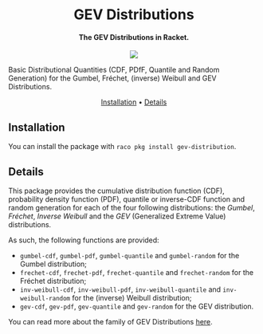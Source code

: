 <h1 align="center"> GEV Distributions </h1>

<h4 align="center"> The GEV Distributions in Racket. </h4>

<p align="center">
  <a href="https://pkgd.racket-lang.org/pkgn/package/gev-distribution">
    <img src="https://img.shields.io/badge/Version-1.0.0-blueviolet?style=for-the-badge&logo=Racket">
  </a>
</p>

Basic Distributional Quantities (CDF, PDfF, Quantile and Random Generation) for the Gumbel, Fréchet, (inverse) Weibull and GEV Distributions.

<p align="center">
  <a href="#Installation">Installation</a> •
  <a href="#Details">Details</a>
</p>

## Installation
You can install the package with `raco pkg install gev-distribution`.

## Details

This package provides the cumulative distribution function (CDF), probability density function (PDF), quantile or inverse-CDF function and random generation for each of the four following distributions: the <i>Gumbel</i>, <i>Fréchet</i>, <i>Inverse Weibull</i> and the <i>GEV</i> (Generalized Extreme Value) distributions.

As such, the following functions are provided:
* `gumbel-cdf`, `gumbel-pdf`, `gumbel-quantile` and `gumbel-random` for the Gumbel distribution;
* `frechet-cdf`, `frechet-pdf`, `frechet-quantile` and `frechet-random` for the Fréchet distribution;
* `inv-weibull-cdf`, `inv-weibull-pdf`, `inv-weibull-quantile` and `inv-weibull-random` for the (inverse) Weibull distribution;
* `gev-cdf`, `gev-pdf`, `gev-quantile` and `gev-random` for the GEV distribution.

You can read more about the family of GEV Distributions [here](https://en.wikipedia.org/wiki/Generalized_extreme_value_distribution). 

